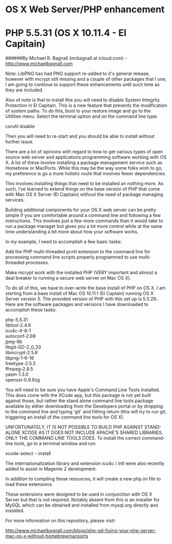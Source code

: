 # OS X Web Server/PHP enhancement
# PHP 5.5.31 (OS X 10.11.4 - El Capitain)
######By Michael R. Bagnall (mrbagnall at icloud.com) - http://www.michaelbagnall.com

Note: LibPNG has had PNG support re-added to it's general release, however with mcrypt still missing and a couple of other packages that I use, I am going to continue to support these enhancements until such time as they are included.  

Also of note is that to install this you will need to disable System Integrity Protection in El Capitain. This is a new feature that prevents the modification of system paths. To do this, boot to your restore image and go to the Utilities menu. Select the terminal option and on the command line type:

csrutil disable

Then you will need to re-start and you should be able to install without further issue.

There are a lot of opinions with regard to how to get various types of open source web server and applications programming software working with OS X. A lot of these involve installing a package management service such as Homebrew or MacPorts. While this may be the way some folks wish to go, my preference is go a more holistic route that involves fewer dependencies.

This involves installing things that need to be installed an nothing more. As such, I’ve learned to extend things on the base version of PHP that come with Mac OS X Server (El Capitain) without the need of package managing services.

Building additional components for your OS X web server can be pretty simple if you are comfortable around a command line and following a few instructions. This involves just a few more commands than it would take to run a package manager but gives you a lot more control while at the same time understanding a bit more about how your software works.

In my example, I need to accomplish a few basic tasks:  

Add the PHP multi-threaded pcntl extension to the command line for processing command line scripts properly programmed to use multi-threaded processes.  

Make mcrypt work with the installed PHP (VERY important and almost a deal breaker to running a secure web server on Mac OS X).  

To do all of this, we have to over-write the base install of PHP on OS X. I am starting from a base install of Mac OS 10.11.1 (El Captain) running OS X Server version 5. The provided version of PHP with this set up is 5.5.29.. Here are the software packages and versions I have downloaded to accomplish these tasks:

php-5.5.31  
libtool-2.4.6  
icu4c-4-8-1  
autoconf-2.69  
jpeg-6b  
libgd-GD-2_0_33  
libmcrypt-2.5.8  
libpng-1-6-16  
freetype-2.5.5  
ffmpeg-2.8.5  
yasm-1.3.0  
openssl-0.9.8zg
  
You will need to be sure you have Apple's Command Line Tools installed. This does come with the XCode app, but this package is not yet built against those, but rather the stand alone command line tools package available by either downloading from the Developers portal or by dropping to the command line and typing 'git' and hitting return (this will try to run git, triggering an install of the command line tools for OS X).

UNFORTUNATELY, IT IS NOT POSSIBLE TO BUILD PHP AGAINST STAND-ALONE XCODE AS IT DOES NOT INCLUDE APACHE'S SHARED LIBRARIES. ONLY THE COMMAND LINE TOOLS DOES. To install the correct command-line tools, go to a terminal window and run:

xcode-select --install  
  
The internationalization library and extension icu4c / intl were also recently added to assist in Magento 2 development.

In addition to compiling these resources, it will create a new php.ini file to load these extensions.

These extensions were designed to be used in conjunction with OS X Server but that is not required. Notably absent from this is an installer for MySQL which can be obtained and installed from mysql.org directly and installed.

For more information on this repository, please visit:

http://www.michaelbagnall.com/blogs/php-gd-fixing-your-php-server-mac-os-x-without-homebrewmacports
